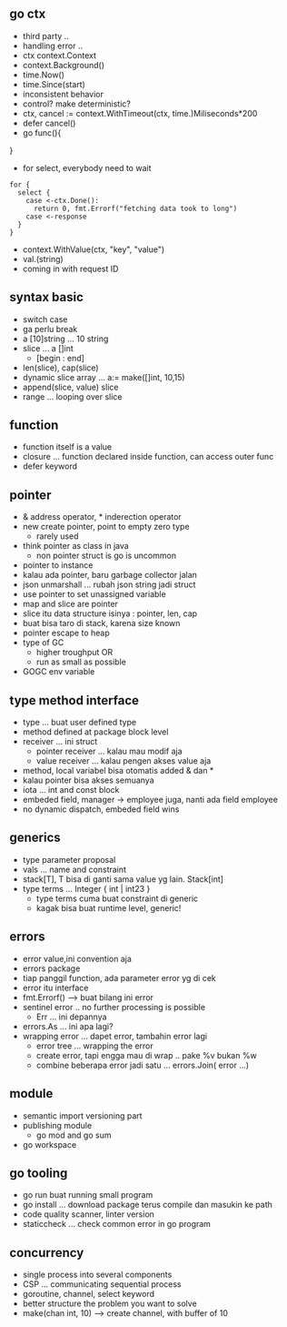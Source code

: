 ## go ctx
- third party .. 
- handling error ..
- ctx context.Context
- context.Background()
- time.Now()
- time.Since(start)
- inconsistent behavior
- control? make deterministic?
- ctx, cancel := context.WithTimeout(ctx, time.)Miliseconds*200
- defer cancel()
- go func(){

}
- for select, everybody need to wait
```
for {
  select {
    case <-ctx.Done():
      return 0, fmt.Errorf("fetching data took to long")
    case <-response
  }
}
```
- context.WithValue(ctx, "key", "value")
- val.(string)
- coming in with request ID

## syntax basic
- switch case
- ga perlu break
- a [10]string ... 10 string
- slice ... a []int
  - [begin : end]
- len(slice), cap(slice)
- dynamic slice array ... a:= make([]int, 10,15)
- append(slice, value) slice
- range ... looping over slice

## function
- function itself is a value
- closure ... function declared inside function, can access outer func
- defer keyword

## pointer
- & address operator, * inderection operator
- new create pointer, point to empty zero type
  - rarely used
- think pointer as class in java
  - non pointer struct is go is uncommon
- pointer to instance
- kalau ada pointer, baru garbage collector jalan
- json unmarshall ... rubah json string jadi struct
- use pointer to set unassigned variable
- map and slice are pointer
- slice itu data structure isinya : pointer, len, cap
- buat bisa taro di stack, karena size known
- pointer escape to heap
- type of GC
  - higher troughput OR
  - run as small as possible
- GOGC env variable

## type method interface
- type ... buat user defined type
- method defined at package block level
- receiver ... ini struct
  - pointer receiver ... kalau mau modif aja
  - value receiver ... kalau pengen akses value aja
- method, local variabel bisa otomatis added & dan *
- kalau pointer bisa akses semuanya
- iota ... int and const block
- embeded field, manager -> employee juga, nanti ada field employee
- no dynamic dispatch, embeded field wins

## generics
- type parameter proposal
- vals ... name and constraint
- stack[T], T bisa di ganti sama value yg lain. Stack[int]
- type terms ... Integer { int | int23 }
  - type terms cuma buat constraint di generic
  - kagak bisa buat runtime level, generic!

## errors
- error value,ini convention aja
- errors package
- tiap panggil function, ada parameter error yg di cek
- error itu interface
- fmt.Errorf() --> buat bilang ini error
- sentinel error .. no further processing is possible
  - Err ... ini depannya
- errors.As ... ini apa lagi?
- wrapping error ... dapet error, tambahin error lagi
  - error tree ... wrapping the error
  - create error, tapi engga mau di wrap .. pake %v bukan %w
  - combine beberapa error jadi satu ... errors.Join( error ...)

## module
- semantic import versioning part
- publishing module
  - go mod and go sum
- go workspace

## go tooling
- go run buat running small program
- go install ... download package terus compile dan masukin ke path
- code quality scanner, linter version
- staticcheck ... check common error in go program

## concurrency
- single process into several components
- CSP ... communicating sequential process
- goroutine, channel, select keyword
- better structure the problem you want to solve
- make(chan int, 10) --> create channel, with buffer of 10